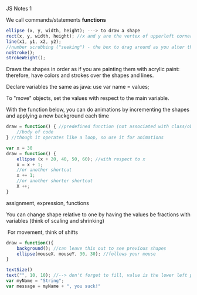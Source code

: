 JS Notes 1

We call commands/statements **functions** 

```javascript
ellipse (x, y, width, height); ---> to draw a shape
rect(x, y, width, height); //x and y are the vertex of upperleft corner
line(x1, y1, x2, y2);
//number scrubbing ("seeking") - the box to drag around as you alter the values
noStroke();
strokeWeight();

```

Draws the shapes in order as if you are painting them with acrylic paint: therefore, have colors and strokes over the shapes and lines. 

Declare variables the same as java: use var name = values;

To "move" objects, set the values with respect to the main variable. 

With the function below, you can do animations by incrementing the shapes and applying a new background each time

```javascript
draw = function() { //predefined function (not associated with class/object) so gets called once runned with no parameters
    //body of code
} //though it operates like a loop, so use it for animations

var x = 30
draw = function() {
    ellipse (x + 20, 40, 50, 60); //with respect to x
    x = x + 1;
    //or another shortcut
    x += 1;
    //or another shorter shortcut
    X ++;
}
```

assignment, expression, functions

You can change shape relative to one by having the values be fractions with variables (think of scaling and shrinking)

​	For movement, think of shifts

```javascript
draw = function(){
    background(); //can leave this out to see previous shapes
    ellipse(mouseX, mouseY, 30, 30); //follows your mouse
}
```

```javascript
textSize()
text("", 10, 10); //--> don't forget to fill, value is the lower left part
var myName = "String";
var message = myName + ", you suck!"
```

